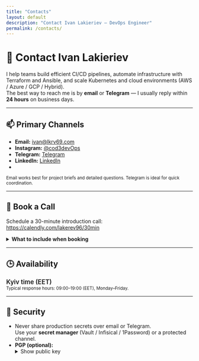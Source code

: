 ```yaml
---
title: "Contacts"
layout: default
description: "Contact Ivan Lakieriev — DevOps Engineer"
permalink: /contacts/
---
```


# 👋 Contact Ivan Lakieriev

I help teams build efficient CI/CD pipelines, automate infrastructure with Terraform and Ansible, and scale Kubernetes and cloud environments (AWS / Azure / GCP / Hybrid).  
The best way to reach me is by **email** or **Telegram** — I usually reply within **24 hours** on business days.

---

## 📫 Primary Channels
- **Email:** [ivan@lkrv69.com](mailto:ivan@lkrv69.com)
- **Instagram:** [@cod3devOps](https://instagram.com/cod3dev0ps)
- **Telegram:** [Telegram](https://t.me/Ivan_Lakieriev)
- **LinkedIn:** [LinkedIn](https://linkedin.com/in/lakieriev)
- 
<small>Email works best for project briefs and detailed questions. Telegram is ideal for quick coordination.</small>

---

## 📅 Book a Call
Schedule a 30-minute introduction call: <https://calendly.com/lakerev96/30min>

<details>
  <summary><strong>What to include when booking</strong></summary>
  <ul>
    <li>Goals and current pain points (2–3 short bullets)</li>
    <li>Tech stack & environment (cloud/on-prem, CI/CD, IaC)</li>
    <li>Timeline and budget model (fixed / hourly)</li>
  </ul>
</details>

---

## 🕒 Availability
<div id="local-time" data-timezone="Europe/Kyiv" style="font-size:1.05rem;font-weight:600;">Kyiv time (EET)</div>
<small>Typical response hours: 09:00–19:00 (EET), Monday–Friday.</small>

<script>
(function () {
  try {
    const el = document.getElementById('local-time');
    const tz = el?.dataset?.timezone || Intl.DateTimeFormat().resolvedOptions().timeZone;
    const now = new Date();
    const fmt = new Intl.DateTimeFormat([], { hour: '2-digit', minute: '2-digit', timeZone: tz });
    if (el) el.textContent = `${tz} — ${fmt.format(now)}`;
  } catch (e) {}
})();
</script>

---

## 🔐 Security
- Never share production secrets over email or Telegram.  
  Use your **secret manager** (Vault / Infisical / 1Password) or a protected channel.
- **PGP (optional):**
  <details>
    <summary>Show public key</summary>
